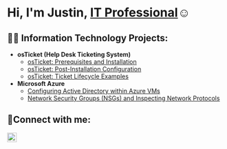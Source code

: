 <h1>Hi, I'm Justin, <a href=https://www.linkedin.com/in/justin-martinez-802183129/>IT Professional</a>☺</h1>
<h2>👨‍💻 Information Technology Projects:</h2>

- <b>osTicket (Help Desk Ticketing System)</b>
  - [osTicket: Prerequisites and Installation](https://github.com/JMart12/osticket-prereqs)
  - [osTicket: Post-Installation Configuration](https://github.com/JMart12/post-install-config)
  - [osTicket: Ticket Lifecycle Examples](https://github.com/JMart12/ticket-lifecycle)
- <b>Microsoft Azure</b>
  - [Configuring  Active Directory within Azure VMs](https://github.com/JMart12/configure-ad)
  - [Network Security Groups (NSGs) and Inspecting Network Protocols](https://github.com/JMart12/azure-network-protocols)

<h2>🤳Connect with me:</h2>


[<img align="left" alt="Josh | LinkedIn" width="22px" src="https://cdn.jsdelivr.net/npm/simple-icons@v3/icons/linkedin.svg" />][linkedin]




[linkedin]: https://www.linkedin.com/in/justin-martinez-802183129/
